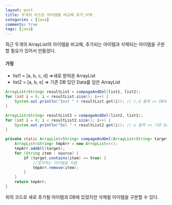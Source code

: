 ```yaml
---
layout: post
title: 두개의 리스트 아이템을 비교해 추가,삭제
categories : [Java]
comments: true
tags: [java]
---
```




최근 두개의 ArrayList의 아이템을 비교해, 추가되는 아이템과 삭제되는 아이템을 구분할 필요가 있어서 만들었다.

#### 가정
* list1 = [a, b, c, d] =>새로 받아온 ArrayList
* list2 = [a, b, e] => 기존 DB 있던 Data를 담은 ArrayList

~~~java
ArrayList<String> resultList = compageAndDel(list1, list2);
for (int i = 0; i < resultList.size(); i++) {
    System.out.println("Inst " + resultList.get(i)); // c,d 출력 => DB에 없던, 새롭게 추가될 데이터
}

ArrayList<String> resultList2 = compageAndDel(list2, list1);
for (int i = 0; i < resultList2.size(); i++) {
    System.out.println("Del " + resultList2.get(i)); // e 출력 => 기존 DB에 있었지만 삭제된 데이터
}

private static ArrayList<String> compageAndDel(ArrayList<String> target, ArrayList<String> source) {
    ArrayList<String> tmpArr = new ArrayList<>();
    tmpArr.addAll(target);
    for (String item : source) {
        if (target.contains(item) == true) {
            //일치하는 아이템을 지움
            tmpArr.remove(item);
        }
    }
    return tmpArr;
}

~~~
위의 코드로 새로 추가될 아이템과 DB에 있었지만 삭제될 아이템을 구분할 수 있다.


